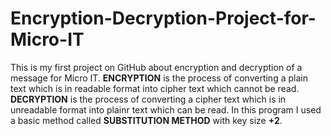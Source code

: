 # Encryption-Decryption-Project-for-Micro-IT
This is my first project on GitHub about encryption and decryption of a message for Micro IT.
**ENCRYPTION** is the process of converting a plain text which is in readable format into cipher text which cannot be read.
**DECRYPTION** is the process of converting a cipher text which is in unreadable format into plainr text which can be read.
In this program I used a basic method called **SUBSTITUTION METHOD** with key size **+2**.
